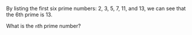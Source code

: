 By listing the first six prime numbers: 2, 3, 5, 7, 11, and 13, we can see that the 6th prime is 13.

What is the `n`th prime number?